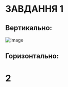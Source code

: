 # ЗАВДАННЯ 1
## Вертикально:
![image](https://github.com/user-attachments/assets/c44b73b9-2ff2-4a81-b7b2-32c795a2e682)

## Горизонтально:

# 2 

